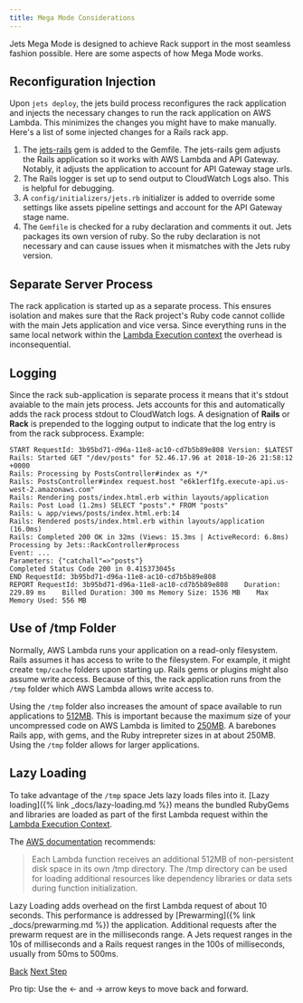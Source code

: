 ```yaml
---
title: Mega Mode Considerations
---
```


Jets Mega Mode is designed to achieve Rack support in the most seamless fashion possible.  Here are some aspects of how Mega Mode works.

## Reconfiguration Injection

Upon `jets deploy`, the jets build process reconfigures the rack application and injects the necessary changes to run the rack application on AWS Lambda.  This minimizes the changes you might have to make manually.  Here's a list of some injected changes for a Rails rack app.

1. The [jets-rails](https://github.com/tongueroo/jets-rails) gem is added to the Gemfile. The jets-rails gem adjusts the Rails application so it works with AWS Lambda and API Gateway.  Notably, it adjusts the application to account for API Gateway stage urls.
2. The Rails logger is set up to send output to CloudWatch Logs also. This is helpful for debugging.
3. A `config/initializers/jets.rb` initializer is added to override some settings like assets pipeline settings and account for the API Gateway stage name.
4. The `Gemfile` is checked for a ruby declaration and comments it out.  Jets packages its own version of ruby. So the ruby declaration is not necessary and can cause issues when it mismatches with the Jets ruby version.

## Separate Server Process

The rack application is started up as a separate process. This ensures isolation and makes sure that the Rack project's Ruby code cannot collide with the main Jets application and vice versa.  Since everything runs in the same local network within the [Lambda Execution context](https://docs.aws.amazon.com/lambda/latest/dg/running-lambda-code.html) the overhead is inconsequential.

## Logging

Since the rack sub-application is separate process it means that it's stdout avaiable to the main jets process. Jets accounts for this and automatically adds the rack process stdout to CloudWatch logs. A designation of **Rails** or **Rack** is prepended to the logging output to indicate that the log entry is from the rack subprocess.  Example:

    START RequestId: 3b95bd71-d96a-11e8-ac10-cd7b5b89e808 Version: $LATEST
    Rails: Started GET "/dev/posts" for 52.46.17.96 at 2018-10-26 21:58:12 +0000
    Rails: Processing by PostsController#index as */*
    Rails: PostsController#index request.host "e6k1erf1fg.execute-api.us-west-2.amazonaws.com"
    Rails: Rendering posts/index.html.erb within layouts/application
    Rails: Post Load (1.2ms) SELECT "posts".* FROM "posts"
    Rails: ↳ app/views/posts/index.html.erb:14
    Rails: Rendered posts/index.html.erb within layouts/application (16.0ms)
    Rails: Completed 200 OK in 32ms (Views: 15.3ms | ActiveRecord: 6.8ms)
    Processing by Jets::RackController#process
    Event: ...
    Parameters: {"catchall"=>"posts"}
    Completed Status Code 200 in 0.415373045s
    END RequestId: 3b95bd71-d96a-11e8-ac10-cd7b5b89e808
    REPORT RequestId: 3b95bd71-d96a-11e8-ac10-cd7b5b89e808    Duration: 229.89 ms    Billed Duration: 300 ms Memory Size: 1536 MB    Max Memory Used: 556 MB

## Use of /tmp Folder

Normally, AWS Lambda runs your application on a read-only filesystem. Rails assumes it has access to write to the filesystem. For example, it might create `tmp/cache` folders upon starting up.  Rails gems or plugins might also assume write access. Because of this, the rack application runs from the `/tmp` folder which AWS Lambda allows write access to.

Using the `/tmp` folder also increases the amount of space available to run applications to [512MB](https://docs.aws.amazon.com/lambda/latest/dg/limits.html). This is important because the maximum size of your uncompressed code on AWS Lambda is limited to [250MB](https://docs.aws.amazon.com/lambda/latest/dg/limits.html).  A barebones Rails app, with gems, and the Ruby intrepreter sizes in at about 250MB. Using the `/tmp` folder allows for larger applications.

## Lazy Loading

To take advantage of the `/tmp` space Jets lazy loads files into it.  [Lazy loading]({% link _docs/lazy-loading.md %}) means the bundled RubyGems and libraries are loaded as part of the first Lambda request within the [Lambda Execution Context](https://docs.aws.amazon.com/lambda/latest/dg/running-lambda-code.html).

The [AWS documentation](https://docs.aws.amazon.com/lambda/latest/dg/limits.html) recommends:

> Each Lambda function receives an additional 512MB of non-persistent disk space in its own /tmp directory. The /tmp directory can be used for loading additional resources like dependency libraries or data sets during function initialization.

Lazy Loading adds overhead on the first Lambda request of about 10 seconds.  This performance is addressed by [Prewarming]({% link _docs/prewarming.md %}) the application.  Additional requests after the prewarm request are in the milliseconds range. A Jets request ranges in the 10s of milliseconds and a Rails request ranges in the 100s of milliseconds, usually from 50ms to 500ms.

<a id="prev" class="btn btn-basic" href="{% link _docs/rails-support.md %}">Back</a>
<a id="next" class="btn btn-primary" href="{% link _docs/database-support.md %}">Next Step</a>
<p class="keyboard-tip">Pro tip: Use the <- and -> arrow keys to move back and forward.</p>
